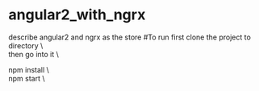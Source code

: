 # angular2_with_ngrx
describe angular2 and ngrx as the store 
#To run
first clone the project to directory \  
then go into it \

npm install \  
npm start \
